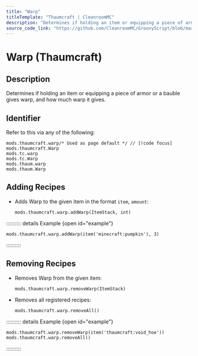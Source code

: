 ```yaml
---
title: "Warp"
titleTemplate: "Thaumcraft | CleanroomMC"
description: "Determines if holding an item or equipping a piece of armor or a bauble gives warp, and how much warp it gives."
source_code_link: "https://github.com/CleanroomMC/GroovyScript/blob/master/src/main/java/com/cleanroommc/groovyscript/compat/mods/thaumcraft/warp/Warp.java"
---
```


# Warp (Thaumcraft)

## Description

Determines if holding an item or equipping a piece of armor or a bauble gives warp, and how much warp it gives.

## Identifier

Refer to this via any of the following:

```groovy:no-line-numbers {1}
mods.thaumcraft.warp/* Used as page default */ // [!code focus]
mods.thaumcraft.Warp
mods.tc.warp
mods.tc.Warp
mods.thaum.warp
mods.thaum.Warp
```


## Adding Recipes

- Adds Warp to the given item in the format `item`, `amount`:

    ```groovy:no-line-numbers
    mods.thaumcraft.warp.addWarp(ItemStack, int)
    ```

:::::::::: details Example {open id="example"}
```groovy:no-line-numbers
mods.thaumcraft.warp.addWarp(item('minecraft:pumpkin'), 3)
```

::::::::::

## Removing Recipes

- Removes Warp from the given item:

    ```groovy:no-line-numbers
    mods.thaumcraft.warp.removeWarp(ItemStack)
    ```

- Removes all registered recipes:

    ```groovy:no-line-numbers
    mods.thaumcraft.warp.removeAll()
    ```

:::::::::: details Example {open id="example"}
```groovy:no-line-numbers
mods.thaumcraft.warp.removeWarp(item('thaumcraft:void_hoe'))
mods.thaumcraft.warp.removeAll()
```

::::::::::
